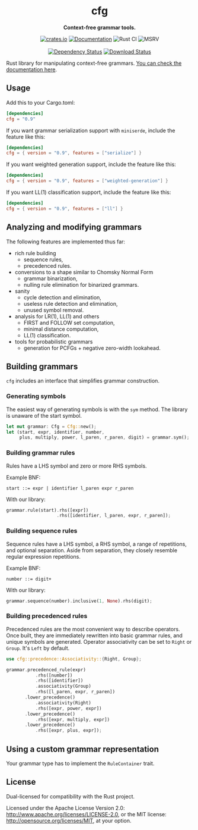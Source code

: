 <div align="center">
  <h1>cfg</h1>
  <p>
    <strong>Context-free grammar tools.</strong>
  </p>
  <p>

[![crates.io][crates.io shield]][crates.io link]
[![Documentation][docs.rs badge]][docs.rs link]
![Rust CI][github ci badge]
![MSRV][rustc 1.76+]
<br />
<br />
[![Dependency Status][deps.rs status]][deps.rs link]
[![Download Status][shields.io download count]][crates.io link]

  </p>
</div>

[crates.io shield]: https://img.shields.io/crates/v/cfg?label=latest
[crates.io link]: https://crates.io/crates/cfg
[docs.rs badge]: https://docs.rs/cfg/badge.svg?version=0.9.0
[docs.rs link]: https://docs.rs/cfg/0.9.0/cfg/
[github ci badge]: https://github.com/pczarn/cfg/workflows/CI/badge.svg?branch=master
[rustc 1.76+]: https://img.shields.io/badge/rustc-1.76%2B-blue.svg
[deps.rs status]: https://deps.rs/crate/cfg/0.9.0/status.svg
[deps.rs link]: https://deps.rs/crate/cfg/0.9.0
[shields.io download count]: https://img.shields.io/crates/d/cfg.svg

Rust library for manipulating context-free grammars.
[You can check the documentation here](https://docs.rs/cfg/latest/cfg/).

## Usage

Add this to your Cargo.toml:

```toml
[dependencies]
cfg = "0.9"
```

If you want grammar serialization support with `miniserde`, include the feature like this:

```toml
[dependencies]
cfg = { version = "0.9", features = ["serialize"] }
```

If you want weighted generation support, include the feature like this:

```toml
[dependencies]
cfg = { version = "0.9", features = ["weighted-generation"] }
```

If you want LL(1) classification support, include the feature like this:

```toml
[dependencies]
cfg = { version = "0.9", features = ["ll"] }
```

## Analyzing and modifying grammars

The following features are implemented thus far:

* rich rule building
  * sequence rules,
  * precedenced rules.
* conversions to a shape similar to Chomsky Normal Form
  * grammar binarization,
  * nulling rule elimination for binarized grammars.
* sanity
  * cycle detection and elimination,
  * useless rule detection and elimination,
  * unused symbol removal.
* analysis for LR(1), LL(1) and others
  * FIRST and FOLLOW set computation,
  * minimal distance computation,
  * LL(1) classification.
* tools for probabilistic grammars
  * generation for PCFGs + negative zero-width lookahead.

## Building grammars

`cfg` includes an interface that simplifies grammar construction.

### Generating symbols

The easiest way of generating symbols is with the `sym` method. The library is unaware
of the start symbol.

```rust
let mut grammar: Cfg = Cfg::new();
let (start, expr, identifier, number,
     plus, multiply, power, l_paren, r_paren, digit) = grammar.sym();
```

### Building grammar rules

Rules have a LHS symbol and zero or more RHS symbols.

Example BNF:
```bnf
start ::= expr | identifier l_paren expr r_paren
```

With our library:
```rust
grammar.rule(start).rhs([expr])
                   .rhs([identifier, l_paren, expr, r_paren]);
```

### Building sequence rules

Sequence rules have a LHS symbol, a RHS symbol, a range of repetitions, and
optional separation. Aside from separation, they closely resemble regular
expression repetitions.

Example BNF:
```bnf
number ::= digit+
```

With our library:
```rust
grammar.sequence(number).inclusive(1, None).rhs(digit);
```

### Building precedenced rules

Precedenced rules are the most convenient way to describe operators. Once
built, they are immediately rewritten into basic grammar rules, and unique
symbols are generated. Operator associativity can be set to `Right` or
`Group`. It's `Left` by default.

```rust
use cfg::precedence::Associativity::{Right, Group};

grammar.precedenced_rule(expr)
           .rhs([number])
           .rhs([identifier])
           .associativity(Group)
           .rhs([l_paren, expr, r_paren])
       .lower_precedence()
           .associativity(Right)
           .rhs([expr, power, expr])
       .lower_precedence()
           .rhs([expr, multiply, expr])
       .lower_precedence()
           .rhs([expr, plus, expr]);
```

## Using a custom grammar representation

Your grammar type has to implement the `RuleContainer` trait.

## License

Dual-licensed for compatibility with the Rust project.

Licensed under the Apache License Version 2.0:
http://www.apache.org/licenses/LICENSE-2.0, or the MIT license:
http://opensource.org/licenses/MIT, at your option.
